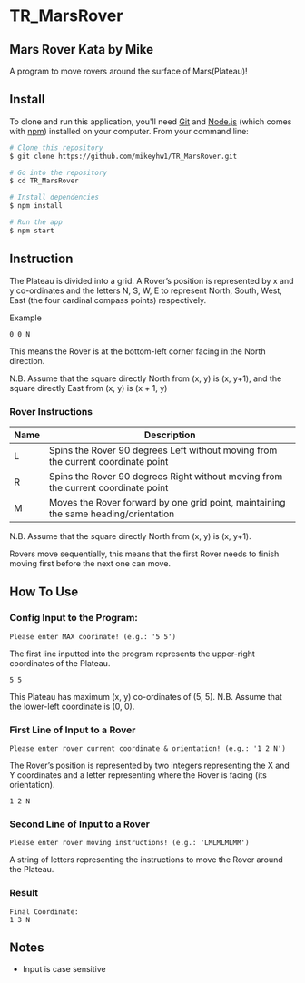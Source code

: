 # TR_MarsRover

## Mars Rover Kata by Mike

A program to move rovers around the surface of Mars(Plateau)!

## Install

To clone and run this application, you'll need [Git](https://git-scm.com) and [Node.js](https://nodejs.org/en/download/) (which comes with [npm](http://npmjs.com)) installed on your computer. From your command line:

```bash
# Clone this repository
$ git clone https://github.com/mikeyhw1/TR_MarsRover.git

# Go into the repository
$ cd TR_MarsRover

# Install dependencies
$ npm install

# Run the app
$ npm start
```

## Instruction

The Plateau is divided into a grid. A Rover’s position is represented by x and y co-ordinates and the letters N, S, W, E to represent North, South, West, East (the four cardinal compass points) respectively.

Example

    0 0 N

This means the Rover is at the bottom-left corner facing in the North direction.

N.B. Assume that the square directly North from (x, y) is (x, y+1), and the square directly East from (x, y) is (x + 1, y)

### Rover Instructions

| Name | Description                                                                         |
| ---- | ----------------------------------------------------------------------------------- |
| L    | Spins the Rover 90 degrees Left without moving from the current coordinate point    |
| R    | Spins the Rover 90 degrees Right without moving from the current coordinate point   |
| M    | Moves the Rover forward by one grid point, maintaining the same heading/orientation |

N.B. Assume that the square directly North from (x, y) is (x, y+1).

Rovers move sequentially, this means that the first Rover needs to finish moving first before the next one can move.

## How To Use

### Config Input to the Program:

    Please enter MAX coorinate! (e.g.: '5 5')

The first line inputted into the program represents the upper-right coordinates of the Plateau.

    5 5

This Plateau has maximum (x, y) co-ordinates of (5, 5).
N.B. Assume that the lower-left coordinate is (0, 0).

### First Line of Input to a Rover

    Please enter rover current coordinate & orientation! (e.g.: '1 2 N')

The Rover’s position is represented by two integers representing the X and Y coordinates and a letter representing where the Rover is facing (its orientation).

    1 2 N

### Second Line of Input to a Rover

    Please enter rover moving instructions! (e.g.: 'LMLMLMLMM')

A string of letters representing the instructions to move the Rover around the Plateau.

### Result

    Final Coordinate:
    1 3 N

## Notes

-   Input is case sensitive
